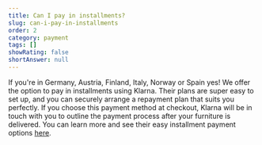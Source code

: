```yaml
---
title: Can I pay in installments?
slug: can-i-pay-in-installments
order: 2
category: payment
tags: []
showRating: false
shortAnswer: null
---
```


If you're in Germany, Austria, Finland, Italy, Norway or Spain yes! We offer the option to pay in installments using Klarna. Their plans are super easy to set up, and you can securely arrange a repayment plan that suits you perfectly. If you choose this payment method at checkout, Klarna will be in touch with you to outline the payment process after your furniture is delivered. You can learn more and see their easy installment payment options [here](https://www.klarna.com).
